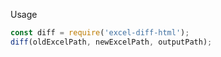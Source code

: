 Usage

```javascript
const diff = require('excel-diff-html');
diff(oldExcelPath, newExcelPath, outputPath);
```